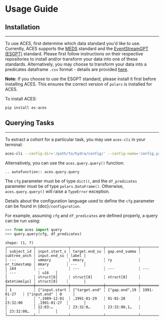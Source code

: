 # Usage Guide

## Installation

______________________________________________________________________

To use ACES, first determine which data standard you'd like to use. Currently, ACES supports the [MEDS](https://github.com/Medical-Event-Data-Standard/meds) standard and the [EventStreamGPT (ESGPT)](https://github.com/mmcdermott/EventStreamGPT) standard. Please first follow instructions on their respective repositories to install and/or transform your data into one of these standards. Alternatively, you may choose to transform your data into a predicates dataframe `.csv` format - details are provided [here](https://eventstreamaces.readthedocs.io/en/latest/predicates.html).

**Note:** If you choose to use the ESGPT standard, please install it first before installing ACES. This ensures the correct version of `polars` is installed for ACES.

To install ACES:

```bash
pip install es-aces
```

## Querying Tasks

______________________________________________________________________

To extract a cohort for a particular task, you may use `aces-cli` in your terminal:

```bash
aces-cli --config-dir='/path/to/hydra/config/' --config-name='config.yaml'
```

Alternatively, you can use the `aces.query.query()` function:

```{eval-rst}
.. autofunction:: aces.query.query
```

The `cfg` parameter must be of type `dict()`, and the `df_predicates` parameter must be of type `polars.DataFrame()`.
Otherwise, `aces.query.query()` will raise a `TypeError` exception.

Details about the configuration language used to define the `cfg` parameter can be found in {doc}`/configuration`.

For example, assuming `cfg` and `df_predicates` are defined properly, a query can be run using:

```python
>>> from aces import query
>>> query.query(cfg, df_predicates)
```

```plaintext
shape: (1, 7)
┌────────────┬───────────────┬───────────────┬───────────────┬──────────────┬──────────────┬───────┐
│ subject_id ┆ input.start_s ┆ target.end_su ┆ gap.end_summa ┆ subtree_anch ┆ input.end_su ┆ label │
│ ---        ┆ ummary        ┆ mmary         ┆ ry            ┆ or_timestamp ┆ mmary        ┆ ---   │
│ i64        ┆ ---           ┆ ---           ┆ ---           ┆ ---          ┆ ---          ┆ u16   │
│            ┆ struct[8]     ┆ struct[8]     ┆ struct[8]     ┆ datetime[μs] ┆ struct[8]    ┆       │
╞════════════╪═══════════════╪═══════════════╪═══════════════╪══════════════╪══════════════╪═══════╡
│ 1          ┆ {"input.start ┆ {"target.end" ┆ {"gap.end",19 ┆ 1991-01-27   ┆ {"input.end" ┆ 0     │
│            ┆ ",1989-12-01  ┆ ,1991-01-29   ┆ 91-01-28      ┆ 23:32:00     ┆ ,1991-01-27  ┆       │
│            ┆ 12:03:…       ┆ 23:32:0…      ┆ 23:32:00,1…   ┆              ┆ 23:32:00…    ┆       │
└────────────┴───────────────┴───────────────┴───────────────┴──────────────┴──────────────┴───────┘
```

